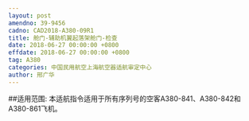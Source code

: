 ```yaml
---
layout: post
amendno: 39-9456
cadno: CAD2018-A380-09R1
title: 舱门-辅助机翼起落架舱门-检查
date: 2018-06-27 00:00:00 +0800
effdate: 2018-06-27 00:00:00 +0800
tag: A380
categories: 中国民用航空上海航空器适航审定中心
author: 邢广华
---
```


##适用范围:
本适航指令适用于所有序列号的空客A380-841、A380-842和A380-861飞机。

